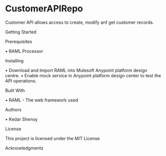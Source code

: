 # CustomerAPIRepo

Customer API allows access to create, modify anf get customer records.

Getting Started

Prerequisites

•	RAML Processor

Installing 

•	Download and Import RAML into Mulesoft Anypoint platform design centre.
•	Enable mock service in Anypoint platform design center to test the API operations.

Built With

•	RAML - The web framework used

Authors 

•	Kedar Shenoy  

License 

This project is licensed under the MIT License 

Acknowledgments

